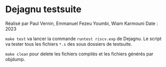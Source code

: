 # Dejagnu testsuite

Réalisé par Paul Vernin, Emmanuel Fezeu Youmbi, Wiam Karmouni
Date : 2023

`make test` va lancer la commande `runtest riscv.exp` de Dejagnu. Le script va tester tous les fichiers `*.s` des sous dossiers de testsuite.

`make clean` pour delete les fichiers compilés et les fichiers générés par objdump.